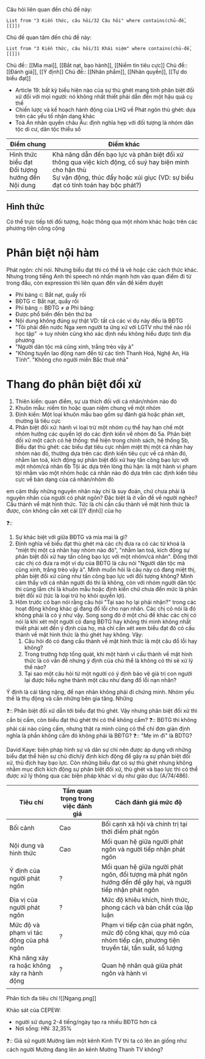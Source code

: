 Câu hỏi liên quan đến chủ đề này:
```dataview
List from "3 Kiến thức, câu hỏi/32 Câu hỏi" where contains(chủ-đề,[[]]) 
```

Chủ đề quan tâm đến chủ đề này:
```dataview
List from "3 Kiến thức, câu hỏi/31 Khái niệm" where contains(chủ-đề,[[]]) 
```

Chủ đề:: [[Mỉa mai]], [[Bắt nạt, bạo hành]], [[Niềm tin tiêu cực]]
Chủ đề:: [[Đánh giá]], [[Ý định]]
Chủ đề:: [[Nhân phẩm]], [[Nhân quyền]], [[Tự do biểu đạt]]

- Article 19: bất kỳ biểu hiện nào của sự thù ghét mang tính phân biệt đối xử đối với mọi người: nó không nhất thiết phải dẫn đến một hậu quả cụ thể
- Chiến lược và kế hoạch hành động của LHQ về Phát ngôn thù ghét: dựa trên các yếu tố nhận dạng khác
- Toà Án nhân quyền châu Âu: định nghĩa hẹp với đối tượng là nhóm dân tộc di cư, dân tộc thiểu số
 
| Điểm chung                                            | Điểm khác                                                                                                                                                                                   |
| ----------------------------------------------------- | ------------------------------------------------------------------------------------------------------------------------------------------------------------------------------------------- |
| Hình thức biểu đạt<br>Đối tượng hướng đến<br>Nội dung | Khả năng dẫn đến bạo lực và phân biệt đối xử thông qua việc kích động, cố suý hay biện minh cho hận thù<br>Sự vận động, thúc đẩy hoặc xúi giục (VD: sự biểu đạt có tính toán hay bộc phát?) | 

## Hình thức
Có thể trực tiếp tới đối tượng, hoặc thông qua một nhóm khác hoặc trên các phương tiện công cộng

# Phân biệt nội hàm
Phát ngôn: chỉ nói. Nhưng biểu đạt thì có thể là vẽ hoặc các cách thức khác. Nhưng trong tiếng Anh thì speech nó nhấn mạnh hơn vào quan điểm đi từ trong đầu, còn expression thì liên quan đến vấn đề kiểm duyệt

- Phỉ báng ⊂ Bắt nạt, quấy rối
- BĐTG ⊂ Bắt nạt, quấy rối
- Phỉ báng ∩ BĐTG ≠ ∅
Phỉ báng: 
- Được phổ biến đến bên thứ ba
- Nội dung không đúng sự thật
VD: tất cả các ví dụ này đều là BĐTG
- "Tôi phải đến nước Nga xem người ta ứng xử với LGTV như thế nào rồi học tập" → tuy nhiên cũng khó xác định nếu không hiểu được tính địa phương
- "Người dân tộc mà cũng xinh, trắng trẻo vậy à" 
- "Không tuyển lao động nam đến từ các tỉnh Thanh Hoá, Nghệ An, Hà Tĩnh". "Không cho người miền Bắc thuê nhà" 
# Thang đo phân biệt đối xử
1. Thiên kiến: quan điểm, sự ưa thích đối với cá nhân/nhóm nào đó
2. Khuôn mẫu: niềm tin hoặc quan niệm chung về một nhóm
3. Định kiến: Một loại khuôn mẫu bao gồm sự đánh giá hoặc phán xét, thường là tiêu cực
4. Phân biệt đối xử: hành vi loại trừ một nhóm cụ thể hay hạn chế một nhóm hưởng các quyền lợi do các định kiến về nhóm đó
5a. Phân biệt đối xử một cách có hệ thống: thể hiện trong chính sách, hệ thống
5b, Biểu đạt thù ghét: các biểu đạt tiêu cực nhằm miệt thị một cá nhân hay nhóm nào đó, thường dựa trên các định kiến tiêu cực về cá nhân đó, nhằm lan toả, kích động sự phân biệt đối xử hay tấn công bạo lực với một nhóm/cá nhân
6b Tội ác dựa trên lòng thù hận: là một hành vi phạm tội nhằm vào một nhóm hoặc cá nhân nào đó dựa trên các định kiến tiêu cực về bản dạng của cá nhân/nhóm đó

em cảm thấy những nguyên nhân này chỉ là suy đoán, chứ chưa phải là nguyên nhân của người có phát ngôn? Đặc biệt là ở vấn đề về người nghèo?
Cấu thành về mặt hình thức. Tức là chỉ cần cấu thành về mặt hình thức là được, còn không cần xét cái [[Ý định]] của họ

❓:: 
1. Sự khác biệt với giữa BĐTG và mỉa mai là gì? 
2. Định nghĩa về biểu đạt thù ghét mà các chị đưa ra có các từ khoá là "miệt thị một cá nhân hay nhóm nào đó", "nhằm lan toả, kích động sự phân biệt đối xử hay tấn công bạo lực với một nhóm/cá nhân". Đồng thời các chị có đưa ra một ví dụ của BĐTG là câu nói "Người dân tộc mà cũng xinh, trắng trẻo vậy à". Mình muốn hỏi là câu này có đang miệt thị, phân biệt đối xử cũng như tấn công bạo lực với đối tượng không? Mình cảm thấy với cá nhân người đó thì là không, còn với nhóm người dân tộc thì cùng lắm chỉ là khuôn mẫu hoặc định kiến chứ chưa đến mức là phân biệt đối xử (tức là loại trừ họ khỏi quyền lợi).
3. Hôm trước có bạn nói rằng câu hỏi "Tại sao họ lại phải nhận?" trong các hoạt động không khác gì đang đổ lỗi cho nạn nhân. Các chị có nói là đó không phải là có ý như vậy. Song song đó ở một chủ đề khác các chị có nói là khi xét một người có đang BĐTG hay không thì mình không nhất thiết phải xét đến ý định của họ, mà chỉ cần xét xem biểu đạt đó có cấu thành về mặt hình thức là thù ghét hay không. Vậy:
	1. Câu hỏi đó có đang cấu thành về mặt hình thức là một câu đổ lỗi hay không? 
	2. Trong trường hợp tổng quát, khi một hành vi cấu thành về mặt hình thức là có vấn đề nhưng ý định của chủ thể là không có thì sẽ xử lý thế nào?
	3. Tại sao một câu hỏi từ một người có ý định bảo vệ giá trị con người lại được hiểu nghe thành một câu như đang đổ lỗi nạn nhân?

Ý định là cái tăng nặng, để nạn nhân không phải đi chứng minh. Nhóm yếu thế là thụ động và cần những bên gia tăng. Những 

❓:: Phân biệt đối xử dẫn tới biểu đạt thù ghét. Vậy nhưng phân biệt đối xử thì cần bị cấm, còn biểu đạt thù ghét thì có thể không cấm?
❓:: BĐTG thì không phải cái nào cũng cấm, nhưng thật ra mình cũng có thể chỉ đơn giản định nghĩa là phần không cấm đó không phải là BĐTG?
❓:: "Mẹ im đi" là BDTG?

David Kaye: biện pháp hình sự và dân sự chỉ nên được áp dụng với những biểu đạt thể hiện sự chủ đích/ý định kích động để gây ra sự phân biệt đối xử, thù địch hay bạo lực. Còn những biểu đạt có sự thù ghét nhưng không nhằm mục đích kích động sự phân biệt đối xử, thù ghét và bạo lực thì có thể được xử lý thông qua các biện pháp khác ví dụ như giáo dục (A/74/486).

| Tiêu chí                                    | Tầm quan trọng trong việc đánh giá | Cách đánh giá mức độ                                                                                                   |
| ------------------------------------------- | ---------------------------------- | ---------------------------------------------------------------------------------------------------------------------- |
| Bối cảnh                                    | Cao                                | Bối cạnh xã hội và chính trị tại thời điểm phát ngôn                                                                   |
| Nội dung và hình thức                       | Cao                                | Mối quan hệ giữa người phát ngôn và người tiếp nhận phát ngôn                                                          |
| Ý định của người phát ngôn                  | ?                                  | Mối quan hệ giữa người phát ngôn, đối tượng mà phát ngôn hướng đến để gây hại, và người tiếp nhận phát ngôn            |
| Địa vị của người phát ngôn                  | ?                                  | Mức độ khiêu khích, hình thức, phong cách và bản chất của lập luận                                                     |
| Mức độ và phạm vi tác động của phá ngôn     | ?                                  | Phạm vi tiếp cận của phát ngôn, mức độ công khai, quy mô của nhóm tiếp cận, phương tiện truyền tải, tần suất, số lượng |
| Khả năng xảy ra hoặc không xảy ra hành động | ?                                  | Quan hệ nhân quả giữa phát ngôn và hành vi                                                                             |
|                                             |                                    |                                                                                                                        |

Phân tích đa tiêu chí
![[Ngang.png]]

Khảo sát của CEPEW:
-  người sử dụng 2-4 tiếng/ngày tạo ra nhiều BĐTG hơn cả
- Nơi sống: HN: 32,35%


❓:: Giả sử người Mường làm một kênh Kinh TV thì ta có lên án giống như cách người Mường đang lên án kênh Mường Thanh TV không?